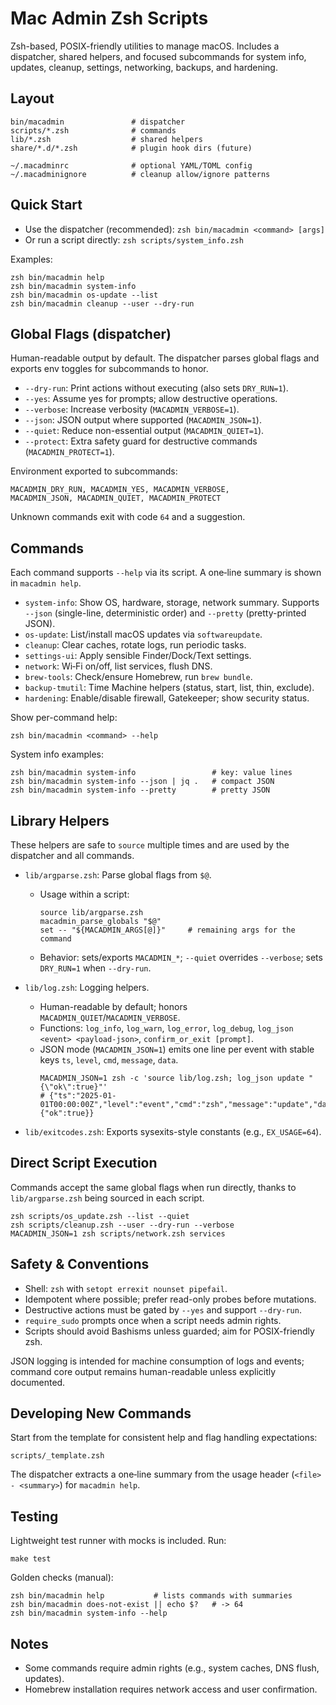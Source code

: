 # Mac Admin Zsh Scripts

Zsh-based, POSIX-friendly utilities to manage macOS. Includes a dispatcher, shared helpers, and focused subcommands for system info, updates, cleanup, settings, networking, backups, and hardening.

## Layout

```
bin/macadmin               # dispatcher
scripts/*.zsh              # commands
lib/*.zsh                  # shared helpers
share/*.d/*.zsh            # plugin hook dirs (future)

~/.macadminrc              # optional YAML/TOML config
~/.macadminignore          # cleanup allow/ignore patterns
```

## Quick Start

- Use the dispatcher (recommended): `zsh bin/macadmin <command> [args]`
- Or run a script directly: `zsh scripts/system_info.zsh`

Examples:

```
zsh bin/macadmin help
zsh bin/macadmin system-info
zsh bin/macadmin os-update --list
zsh bin/macadmin cleanup --user --dry-run
```

## Global Flags (dispatcher)

Human-readable output by default. The dispatcher parses global flags and exports env toggles for subcommands to honor.

- `--dry-run`: Print actions without executing (also sets `DRY_RUN=1`).
- `--yes`: Assume yes for prompts; allow destructive operations.
- `--verbose`: Increase verbosity (`MACADMIN_VERBOSE=1`).
- `--json`: JSON output where supported (`MACADMIN_JSON=1`).
- `--quiet`: Reduce non-essential output (`MACADMIN_QUIET=1`).
- `--protect`: Extra safety guard for destructive commands (`MACADMIN_PROTECT=1`).

Environment exported to subcommands:

```
MACADMIN_DRY_RUN, MACADMIN_YES, MACADMIN_VERBOSE,
MACADMIN_JSON, MACADMIN_QUIET, MACADMIN_PROTECT
```

Unknown commands exit with code `64` and a suggestion.

## Commands

Each command supports `--help` via its script. A one‑line summary is shown in `macadmin help`.

- `system-info`: Show OS, hardware, storage, network summary. Supports `--json` (single-line, deterministic order) and `--pretty` (pretty-printed JSON).
- `os-update`: List/install macOS updates via `softwareupdate`.
- `cleanup`: Clear caches, rotate logs, run periodic tasks.
- `settings-ui`: Apply sensible Finder/Dock/Text settings.
- `network`: Wi‑Fi on/off, list services, flush DNS.
- `brew-tools`: Check/ensure Homebrew, run `brew bundle`.
- `backup-tmutil`: Time Machine helpers (status, start, list, thin, exclude).
- `hardening`: Enable/disable firewall, Gatekeeper; show security status.

Show per-command help:

```
zsh bin/macadmin <command> --help
```

System info examples:

```
zsh bin/macadmin system-info                 # key: value lines
zsh bin/macadmin system-info --json | jq .   # compact JSON
zsh bin/macadmin system-info --pretty        # pretty JSON
```

## Library Helpers

These helpers are safe to `source` multiple times and are used by the dispatcher and all commands.

- `lib/argparse.zsh`: Parse global flags from `$@`.
  - Usage within a script:
    ```
    source lib/argparse.zsh
    macadmin_parse_globals "$@"
    set -- "${MACADMIN_ARGS[@]}"     # remaining args for the command
    ```
  - Behavior: sets/exports `MACADMIN_*`; `--quiet` overrides `--verbose`; sets `DRY_RUN=1` when `--dry-run`.

- `lib/log.zsh`: Logging helpers.
  - Human-readable by default; honors `MACADMIN_QUIET`/`MACADMIN_VERBOSE`.
  - Functions: `log_info`, `log_warn`, `log_error`, `log_debug`, `log_json <event> <payload-json>`, `confirm_or_exit [prompt]`.
  - JSON mode (`MACADMIN_JSON=1`) emits one line per event with stable keys `ts`, `level`, `cmd`, `message`, `data`.
    ```
    MACADMIN_JSON=1 zsh -c 'source lib/log.zsh; log_json update "{\"ok\":true}"'
    # {"ts":"2025-01-01T00:00:00Z","level":"event","cmd":"zsh","message":"update","data":{"ok":true}}
    ```

- `lib/exitcodes.zsh`: Exports sysexits-style constants (e.g., `EX_USAGE=64`).

## Direct Script Execution

Commands accept the same global flags when run directly, thanks to `lib/argparse.zsh` being sourced in each script.

```
zsh scripts/os_update.zsh --list --quiet
zsh scripts/cleanup.zsh --user --dry-run --verbose
MACADMIN_JSON=1 zsh scripts/network.zsh services
```

## Safety & Conventions

- Shell: `zsh` with `setopt errexit nounset pipefail`.
- Idempotent where possible; prefer read-only probes before mutations.
- Destructive actions must be gated by `--yes` and support `--dry-run`.
- `require_sudo` prompts once when a script needs admin rights.
- Scripts should avoid Bashisms unless guarded; aim for POSIX-friendly zsh.

JSON logging is intended for machine consumption of logs and events; command core output remains human-readable unless explicitly documented.

## Developing New Commands

Start from the template for consistent help and flag handling expectations:

```
scripts/_template.zsh
```

The dispatcher extracts a one‑line summary from the usage header (`<file> - <summary>`) for `macadmin help`.

## Testing

Lightweight test runner with mocks is included. Run:

```
make test
```

Golden checks (manual):

```
zsh bin/macadmin help           # lists commands with summaries
zsh bin/macadmin does-not-exist || echo $?   # -> 64
zsh bin/macadmin system-info --help
```

## Notes

- Some commands require admin rights (e.g., system caches, DNS flush, updates).
- Homebrew installation requires network access and user confirmation.
